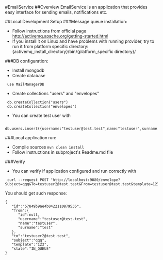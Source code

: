 #EmailService
##Overview
EmailService is an application that provides easy interface for sending emails, notifications etc.

##Local Development Setup
###Message queue installation:
 - Follow instructions from official page http://activemq.apache.org/getting-started.html
 - If you install it on Linux and have problems with running provider, try to run it from 
  platform specific directory: {activemq_install_directory}/bin/{platform_specific directory}/

###DB configuration:
 - Install mongodb
 - Create database
```
 use MailManagerDB
```
 - Create collections "users" and "envelopes"
```
 db.createCollection("users")
 db.createCollection("envelopes")
```
 - You can create test user with
```
 db.users.insert({username:"testuser@test.test",name:"testuser",surname:"test"})
```

###Local application run:
 - Compile sources ```mvn clean install```
 - Follow instructions in subproject's Readme.md file
 
###Verify
 - You can verify if application configured and run correctly with
```
 curl --request POST "http://localhost:9080/envelope?Subject=qqq&To=testuser2@test.test&From=testuser@test.test&template=123"
```
 You should get such response:
```
{  
   "id":"57849b9ae4b0422110879535",
   "from":{  
      "id":null,
      "username":"testuser@test.test",
      "name":"testuser",
      "surname":"test"
   },
   "to":"testuser2@test.test",
   "subject":"qqq",
   "template":"123",
   "state":"IN_QUEUE"
}
```
